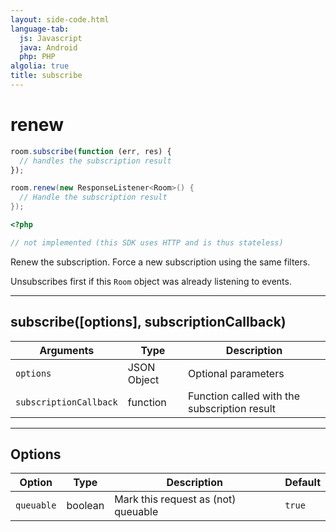 ```yaml
---
layout: side-code.html
language-tab:
  js: Javascript
  java: Android
  php: PHP
algolia: true
title: subscribe
---
```


# renew

```js
room.subscribe(function (err, res) {
  // handles the subscription result
});
```

```java
room.renew(new ResponseListener<Room>() {
  // Handle the subscription result
});
```

```php
<?php

// not implemented (this SDK uses HTTP and is thus stateless)
```

Renew the subscription. Force a new subscription using the same filters.

Unsubscribes first if this `Room` object was already listening to events.

---

## subscribe([options], subscriptionCallback)

| Arguments | Type | Description |
|---------------|---------|----------------------------------------|
| ``options`` | JSON Object | Optional parameters |
| ``subscriptionCallback`` | function | Function called with the subscription result |

---

## Options

| Option | Type | Description | Default |
|---------------|---------|----------------------------------------|---------|
| ``queuable`` | boolean | Mark this request as (not) queuable | ``true`` |

